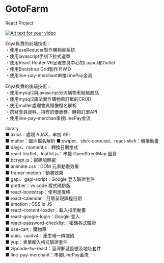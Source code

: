 # GotoFarm
 React Project


[![Alt text for your video](http://img.youtube.com/vi/15ytISp3Zpk/0.jpg)](http://www.youtube.com/watch?v=15ytISp3Zpk)

Enya負責的前端技術：<br>
・使用useReducer製作購物車系統<br>
・使用javascript手刻下拉式選單<br>
・使用React Router V6呈現會員中心的Layout和Outlet<br>
・使用Bootstrap Grid製作ＲＷＤ<br>
・使用line-pay-merchant串接LinePay金流<br>

Enya負責的後端技術：<br>
・使用mysql2與javascript分流購物車結帳商品<br>
・使用mysql2語法實作購物車訂單的CRUD<br>
・使用multer處理會員頭像檔名解析<br>
・撰寫會員資料、持有的優惠卷、購物訂單API<br>
・使用line-pay-merchan串接LinePay金流<br>


library<br>
■ axios：處理 AJAX，串接 API<br>
■ multer：圖片檔名解析
■ swiper、slick-carousel、react-slick：輪播動畫<br>
■ dayjs、momentjs：轉換日期格式<br>
■ react-leaflet、leaflet.js：串接 OpenStreetMap 圖資<br>
■ bcrypt.js：密碼加解密<br>
■ animate.css：DOM 元素動畫效果<br>
■ framer-motion：動畫效果<br>
■ gapi、gapi-script：Google 登入驗證套件<br>
■ prettier：vs code 程式碼排版<br>
■ react-bootstrap：使用進度條<br>
■ react-calendar：月曆呈現課程日期<br>
■ emotion : CSS in JS<br>
■ react-content-loader：載入指示動畫<br>
■ react-google-login：Google 登入<br>
■ react-password-checklist：密碼各式驗證<br>
■ use-cart：購物車<br>
■ uuid、uuidv4：產生唯一辨識碼<br>
■ yup：表單輸入格式驗證套件<br>
■ zipcode-tw-react：臺灣郵遞區號及地址套件<br>
■ line-pay-merchant：串接LinePay金流<br>

